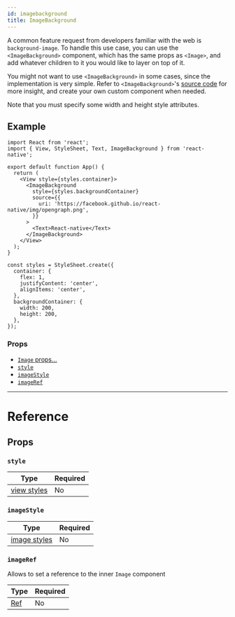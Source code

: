 ```yaml
---
id: imagebackground
title: ImageBackground
---
```


A common feature request from developers familiar with the web is `background-image`. To handle this use case, you can use the `<ImageBackground>` component, which has the same props as `<Image>`, and add whatever children to it you would like to layer on top of it.

You might not want to use `<ImageBackground>` in some cases, since the implementation is very simple. Refer to `<ImageBackground>`'s [source code](https://github.com/facebook/react-native/blob/master/Libraries/Image/ImageBackground.js) for more insight, and create your own custom component when needed.

Note that you must specify some width and height style attributes.

## Example

```SnackPlayer name=imagebackground
import React from 'react';
import { View, StyleSheet, Text, ImageBackground } from 'react-native';

export default function App() {
  return (
    <View style={styles.container}>
      <ImageBackground
        style={styles.backgroundContainer}
        source={{
          uri: 'https://facebook.github.io/react-native/img/opengraph.png',
        }}
      >
        <Text>React-native</Text>
      </ImageBackground>
    </View>
  );
}

const styles = StyleSheet.create({
  container: {
    flex: 1,
    justifyContent: 'center',
    alignItems: 'center',
  },
  backgroundContainer: {
    width: 200,
    height: 200,
  },
});
```

### Props

- [`Image` props...](image.md#props)
- [`style`](imagebackground.md#style)
- [`imageStyle`](imagebackground.md#imagestyle)
- [`imageRef`](imagebackground.md#imageref)

---

# Reference

## Props

### `style`

| Type                               | Required |
| ---------------------------------- | -------- |
| [view styles](view-style-props.md) | No       |

### `imageStyle`

| Type                                 | Required |
| ------------------------------------ | -------- |
| [image styles](image-style-props.md) | No       |

### `imageRef`

Allows to set a reference to the inner `Image` component

| Type                                                  | Required |
| ----------------------------------------------------- | -------- |
| [Ref](https://reactjs.org/docs/refs-and-the-dom.html) | No       |
